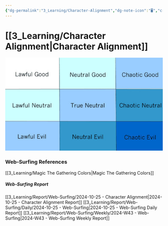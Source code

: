 ```yaml
---
{"dg-permalink":"3_Learning/Character-Alignment","dg-note-icon":"🖥️","created-date":"2024-10-25 11:30:17 am","date":"2024-10-25","type":"web-surfing","tags":["web-surfing"],"aliases":null,"img":"![Utilities/Images/Pasted image 20241028153039.jpeg|200](/img/user/Utilities/Images/Pasted%20image%2020241028153039.jpeg)","dg-publish":true,"permalink":"/3_Learning/Character-Alignment/","dgPassFrontmatter":true,"noteIcon":"🖥️"}
---
```



# [[3_Learning/Character Alignment\|Character Alignment]]
![Utilities/Images/Pasted image 20241028153039.jpeg](/img/user/Utilities/Images/Pasted%20image%2020241028153039.jpeg)




















### Web-Surfing References
[[3_Learning/Magic The Gathering Colors\|Magic The Gathering Colors]]
##### Web-Surfing Report
[[3_Learning/Report/Web-Surfing/2024-10-25 - Character Alignment\|2024-10-25 - Character Alignment Report]]
[[3_Learning/Report/Web-Surfing/Daily/2024-10-25 - Web-Surfing\|2024-10-25 - Web-Surfing Daily Report]]
[[3_Learning/Report/Web-Surfing/Weekly/2024-W43 - Web-Surfing\|2024-W43 - Web-Surfing Weekly Report]]

